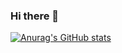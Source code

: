 ### Hi there 👋
[![Anurag's GitHub stats](https://github-readme-stats.vercel.app/api?username=Minkeani)](https://github.com/anuraghazra/github-readme-stats)
